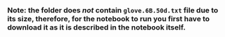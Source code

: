 ### Note: the folder does ___not___ contain `glove.6B.50d.txt` file due to its size, therefore, for the notebook to run you first have to download it as it is described in the notebook itself.
